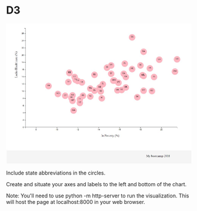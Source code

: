# D3


![Image](Image.jpg)

Include state abbreviations in the circles.

Create and situate your axes and labels to the left and bottom of the chart.

Note: You'll need to use python -m http-server to run the visualization. This will host the page at localhost:8000 in your web browser.